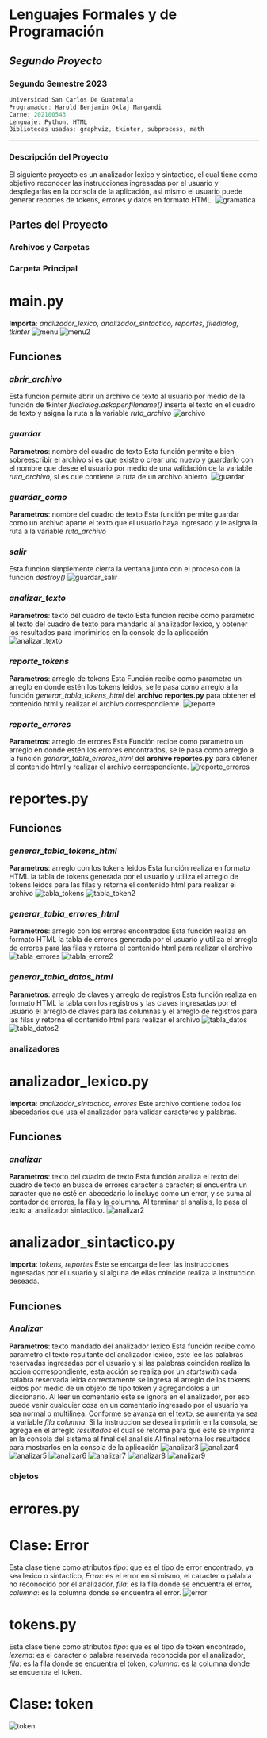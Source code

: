 # **Lenguajes Formales y de Programación**
## *Segundo Proyecto*
### **Segundo Semestre 2023**

```js
Universidad San Carlos De Guatemala
Programador: Harold Benjamin Oxlaj Mangandi
Carne: 202100543
Lenguaje: Python, HTML
Bibliotecas usadas: graphviz, tkinter, subprocess, math
```
---
### Descripción del Proyecto
El siguiente proyecto es un analizador lexico y sintactico, el cual tiene como objetivo reconocer las instrucciones ingresadas por el usuario y desplegarlas en la consola de la aplicación, asi mismo el usuario puede generar reportes de tokens, errores y datos en formato HTML.
![gramatica](https://i.ibb.co/BG0bqSF/gramatica.jpg)
## Partes del Proyecto
### **Archivos y Carpetas**
### Carpeta Principal
# main.py
**Importa**: *analizador_lexico, analizador_sintactico, reportes, filedialog, tkinter*
![menu](https://i.ibb.co/ZSbvR50/menu.png)
![menu2](https://i.ibb.co/71YMHrT/menu2.png)
## **Funciones**
### *abrir_archivo*
Esta función permite abrir un archivo de texto al usuario por medio de la función de tkinter 
*filedialog.askopenfilename()* inserta el texto en el cuadro de texto y asigna la ruta a la variable *ruta_archivo*
![archivo](https://i.ibb.co/pft3XWD/abrir.png)
### *guardar*
**Parametros**: nombre del cuadro de texto
Esta función permite o bien sobreescribir el archivo si es que existe o crear uno nuevo y guardarlo con el nombre que desee el usuario por medio de una validación de la variable *ruta_archivo*, si es que contiene la ruta de un archivo abierto.
![guardar](https://i.ibb.co/z7YkbPd/guardar.png)
### *guardar_como*
**Parametros**: nombre del cuadro de texto
Esta función permite guardar como un archivo aparte el texto que el usuario haya ingresado y le asigna la ruta a la variable *ruta_archivo*
### *salir*
Esta funcion simplemente cierra la ventana junto con el proceso con la funcion *destroy()*
![guardar_salir](https://i.ibb.co/TgQ2y6N/guardar-como.png)
### *analizar_texto*
**Parametros**: texto del cuadro de texto
Esta funcion recibe como parametro el texto del cuadro de texto para mandarlo al analizador lexico, y obtener los resultados para imprimirlos en la consola de la aplicación
![analizar_texto](https://i.ibb.co/kxrxSvr/analizar-texto.png)
### *reporte_tokens*
**Parametros**: arreglo de tokens
Esta Función recibe como parametro un arreglo en donde estén los tokens leidos, se le pasa como arreglo a la función *generar_tabla_tokens_html* del **archivo reportes.py** para obtener el contenido html y realizar el archivo correspondiente.
![reporte](https://i.ibb.co/n1YvwZG/reporte-tokens.png)
### *reporte_errores*
**Parametros**: arreglo de errores
Esta Función recibe como parametro un arreglo en donde estén los errores encontrados, se le pasa como arreglo a la función *generar_tabla_errores_html* del **archivo reportes.py** para obtener el contenido html y realizar el archivo correspondiente.
![reporte_errores](https://i.ibb.co/1r4B68t/reporte-errores.png)
# reportes.py
## **Funciones**
### *generar_tabla_tokens_html*
**Parametros**: arreglo con los tokens leidos
Esta función realiza en formato HTML la tabla de tokens generada por el usuario y utiliza el arreglo de tokens leidos para las filas y retorna el contenido html para realizar el archivo
![tabla_tokens](https://i.ibb.co/0Vdm65B/tabla-tokens1.png)
![tabla_token2](https://i.ibb.co/wSVYwwc/tabla-tokens2.png)
### *generar_tabla_errores_html*
**Parametros**: arreglo con los errores encontrados
Esta función realiza en formato HTML la tabla de errores generada por el usuario y utiliza el arreglo de errores para las filas y retorna el contenido html para realizar el archivo
![tabla_errores](https://i.ibb.co/GHpkbKp/tabla-errores1.png)
![tabla_errore2](https://i.ibb.co/BNZSmsP/tabla-errores2.png)
### *generar_tabla_datos_html*
**Parametros**: arreglo de claves y arreglo de registros
Esta función realiza en formato HTML la tabla con los registros y las claves ingresadas por el usuario el arreglo de claves para las columnas y el arreglo de registros para las filas y retorna el contenido html para realizar el archivo
![tabla_datos](https://i.ibb.co/HzLs4md/tabla-datos.png)
![tabla_datos2](https://i.ibb.co/xL3Qk2M/tabla-datos2.png)

### analizadores
# analizador_lexico.py
**Importa**: *analizador_sintactico, errores*
Este archivo contiene todos los abecedarios que usa el analizador para validar caracteres y palabras.
## **Funciones**
### *analizar*
**Parametros**: texto del cuadro de texto
Esta función analiza el texto del cuadro de texto en busca de errores caracter a caracter; si encuentra un caracter que no esté en abecedario lo incluye como un error, y se suma al contador de errores, la fila y la columna.
Al terminar el analisis, le pasa el texto al analizador sintactico.
![analizar2](https://i.ibb.co/xLSgyCm/analizador-lexico.png)
# analizador_sintactico.py
**Importa**: *tokens, reportes*
Este se encarga de leer las instrucciones ingresadas por el usuario y si alguna de ellas coincide realiza la instruccion deseada.
## **Funciones**
### *Analizar*
**Parametros**: texto mandado del analizador lexico
Esta función recibe como parametro el texto resultante del analizador lexico, este lee las palabras reservadas ingresadas por el usuario y si las palabras coinciden realiza la accion correspondiente, esta acción se realiza por un *startswith* cada palabra reservada leida correctamente se ingresa al arreglo de los tokens leidos por medio de un objeto de tipo token y agregandolos a un diccionario.
Al leer un comentario este se ignora en el analizador, por eso puede venir cualquier cosa en un comentario ingresado por el usuario ya sea normal o multilinea.
Conforme se avanza en el texto, se aumenta ya sea la variable *fila* *columna*.
Si la instruccion se desea imprimir en la consola, se agrega en el arreglo *resultados* el cual se retorna para que este se imprima en la consola del sistema al final del analisis
Al final retorna los resultados para mostrarlos en la consola de la aplicación
![analizar3](https://i.ibb.co/Y7xVTTZ/analizar-sintactico.png)
![analizar4](https://i.ibb.co/p0gCVzn/analizar-sintactico2.png)
![analizar5](https://i.ibb.co/CKtJrX5/analizar-sintactico3.png)
![analizar6](https://i.ibb.co/rFMRxN5/analizar-sintactico4.png)
![analizar7](https://i.ibb.co/p2yJhXV/analizar-sintactico5.png)
![analizar8](https://i.ibb.co/HhhKPK0/analizar-sintactico6.png)
![analizar9](https://i.ibb.co/syMCX3T/analizar-sintactico7.png)
### objetos
# errores.py
# **Clase**: Error
Esta clase tiene como atributos *tipo*: que es el tipo de error encontrado, ya sea lexico o sintactico, *Error*: es el error en si mismo, el caracter o palabra no reconocido por el analizador, *fila*: es la fila donde se encuentra el error, *columna*: es la columna donde se encuentra el error. 
![error](https://i.ibb.co/Y2rb5yY/error.png)
# tokens.py
Esta clase tiene como atributos *tipo*: que es el tipo de token encontrado, *lexema*: es el caracter o palabra reservada reconocida por el analizador, *fila*: es la fila donde se encuentra el token, *columna*: es la columna donde se encuentra el token. 
# **Clase**: token
![token](https://i.ibb.co/bBn7m7z/token.png)